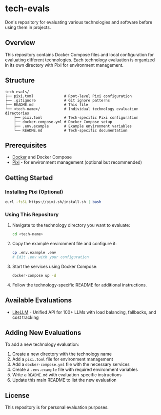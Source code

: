 # tech-evals

Don's repository for evaluating various technologies and software before using them in projects.

## Overview

This repository contains Docker Compose files and local configuration for evaluating different technologies. Each technology evaluation is organized in its own directory with Pixi for environment management.

## Structure

```
tech-evals/
├── pixi.toml              # Root-level Pixi configuration
├── .gitignore             # Git ignore patterns
├── README.md              # This file
└── <tech-name>/           # Individual technology evaluation directories
    ├── pixi.toml          # Tech-specific Pixi configuration
    ├── docker-compose.yml # Docker Compose setup
    ├── .env.example       # Example environment variables
    └── README.md          # Tech-specific documentation
```

## Prerequisites

- [Docker](https://docs.docker.com/get-docker/) and Docker Compose
- [Pixi](https://pixi.sh/) - for environment management (optional but recommended)

## Getting Started

### Installing Pixi (Optional)

```bash
curl -fsSL https://pixi.sh/install.sh | bash
```

### Using This Repository

1. Navigate to the technology directory you want to evaluate:
   ```bash
   cd <tech-name>
   ```

2. Copy the example environment file and configure it:
   ```bash
   cp .env.example .env
   # Edit .env with your configuration
   ```

3. Start the services using Docker Compose:
   ```bash
   docker-compose up -d
   ```

4. Follow the technology-specific README for additional instructions.

## Available Evaluations

- [LiteLLM](./litellm/README.md) - Unified API for 100+ LLMs with load balancing, fallbacks, and cost tracking

## Adding New Evaluations

To add a new technology evaluation:

1. Create a new directory with the technology name
2. Add a `pixi.toml` file for environment management
3. Add a `docker-compose.yml` file with the necessary services
4. Create a `.env.example` file with required environment variables
5. Write a `README.md` with evaluation-specific instructions
6. Update this main README to list the new evaluation

## License

This repository is for personal evaluation purposes.
